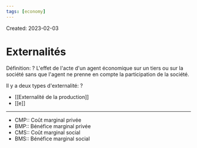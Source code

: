 ```yaml
---
tags: [economy] 
---
```

Created: 2023-02-03

# Externalités
Définition:
?
L'effet de l'acte d'un agent économique sur un tiers ou sur la société sans que l'agent ne prenne en compte la participation de la société.

Il y a deux types d'externalité:
?
- [[Externalité de la production]]
- [[e]]

---
- CMP:: Coût marginal privée
- BMP:: Bénéfice marginal privée
- CMS:: Coût marginal social
- BMS:: Bénéfice marginal social